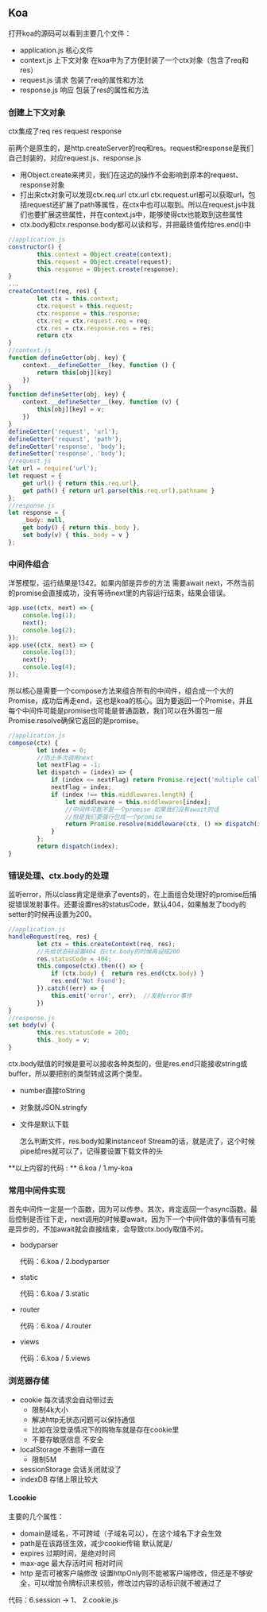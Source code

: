 ## Koa

打开koa的源码可以看到主要几个文件：

- application.js 核心文件
- context.js 上下文对象 在koa中为了方便封装了一个ctx对象（包含了req和res）
- request.js 请求 包装了req的属性和方法
- response.js 响应 包装了res的属性和方法

### 创建上下文对象

ctx集成了req res request response

前两个是原生的，是http.createServer的req和res。request和response是我们自己封装的，对应request.js、response.js

- 用Object.create来拷贝，我们在这边的操作不会影响到原本的request、response对象
- 打出来ctx对象可以发现ctx.req.url ctx.url ctx.request.url都可以获取url，包括request还扩展了path等属性，在ctx中也可以取到。所以在request.js中我们也要扩展这些属性，并在context.js中，能够使得ctx也能取到这些属性
- ctx.body和ctx.response.body都可以读和写，并把最终值传给res.end()中

```javascript
//application.js
constructor() {
        this.context = Object.create(context);
        this.request = Object.create(request);
        this.response = Object.create(response);
}
...
createContext(req, res) {
        let ctx = this.context;
        ctx.request = this.request;
        ctx.response = this.response;
        ctx.req = ctx.request.req = req;
        ctx.res = ctx.response.res = res;
        return ctx
}
//context.js
function defineGetter(obj, key) {
    context.__defineGetter__(key, function () {
        return this[obj][key]
    })
}
function defineSetter(obj, key) {
    context.__defineSetter__(key, function (v) {
        this[obj][key] = v;
    })
}
defineGetter('request', 'url');
defineGetter('request', 'path');
defineGetter('response', 'body');
defineSetter('response', 'body');
//request.js
let url = require('url');
let request = {
    get url() { return this.req.url},
    get path() { return url.parse(this.req.url).pathname }
};
//response.js
let response = {
    _body: null,
    get body() { return this._body },
    set body(v) { this._body = v }
};
```

### 中间件组合

洋葱模型，运行结果是1342。如果内部是异步的方法 需要await next，不然当前的promise会直接成功，没有等待next里的内容运行结束，结果会错误。

```javascript
app.use((ctx, next) => {
    console.log(1);
    next();
    console.log(2);
});
app.use((ctx, next) => {
    console.log(3);
    next();
    console.log(4);
});
```

所以核心是需要一个compose方法来组合所有的中间件，组合成一个大的Promise，成功后再走end，这也是koa的核心。因为要返回一个Promise，并且每个中间件可能是promise也可能是普通函数，我们可以在外面包一层Promise.resolve确保它返回的是promise。

```javascript
//application.js
compose(ctx) {
        let index = 0;
        //防止多次调用next
        let nextFlag = -1;
        let dispatch = (index) => {
            if (index <= nextFlag) return Promise.reject('multiple call next()');
            nextFlag = index;
            if (index !== this.middlewares.length) {
                let middleware = this.middlewares[index];
                //中间件可能不是一个promise 如果我们没有await的话
                //但是我们要强行包成一个promise
                return Promise.resolve(middleware(ctx, () => dispatch(index + 1)))
            }
        };
        return dispatch(index);
}
```

### 错误处理、ctx.body的处理

监听error，所以class肯定是继承了events的，在上面组合处理好的promise后捕捉错误发射事件。还要设置res的statusCode，默认404，如果触发了body的setter的时候再设置为200。

```javascript
//application.js
handleRequest(req, res) {
        let ctx = this.createContext(req, res);
        //先给状态码设置404 在ctx.body的时候再设成200
        res.statusCode = 404;
        this.compose(ctx).then(() => {
            if (ctx.body) {  return res.end(ctx.body) }
            res.end('Not Found');
        }).catch((err) => {
            this.emit('error', err);  //发射error事件
        })
}
//response.js
set body(v) {
        this.res.statusCode = 200;
        this._body = v;
}
```

ctx.body赋值的时候是要可以接收各种类型的，但是res.end只能接收string或buffer，所以要把别的类型转成这两个类型。

- number直接toString

- 对象就JSON.stringfy

- 文件是默认下载

  怎么判断文件，res.body如果instanceof Stream的话，就是流了，这个时候pipe给res就可以了，记得要设置下载文件的头

**以上内容的代码 : ** 6.koa / 1.my-koa

### 常用中间件实现

首先中间件一定是一个函数，因为可以传参。其次，肯定返回一个async函数。最后控制是否往下走，next调用的时候要await，因为下一个中间件做的事情有可能是异步的，不加await就会直接结束，会导致ctx.body取值不对。

- bodyparser

  代码：6.koa / 2.bodyparser

- static

  代码：6.koa / 3.static

- router

  代码：6.koa / 4.router

- views

  代码：6.koa / 5.views

### 浏览器存储


- cookie  每次请求会自动带过去
  - 限制4k大小
  - 解决http无状态问题可以保持通信
  - 比如在没登录情况下的购物车就是存在cookie里
  - 不要存敏感信息 不安全
- localStorage 不删除一直在
  - 限制5M
- sessionStorage 会话关闭就没了
- indexDB 存储上限比较大

#### 1.cookie

主要的几个属性：

- domain是域名，不可跨域（子域名可以），在这个域名下才会生效
- path是在该路径生效，减少cookie传输 默认就是/
- expires 过期时间，是绝对时间
- max-age 最大存活时间 相对时间
- http 是否可被客户端修改 设置httpOnly则不能被客户端修改，但还是不够安全，可以增加令牌标识来校验，修改过内容的话标识就不被通过了

代码：6.session -> 1、 2.cookie.js



